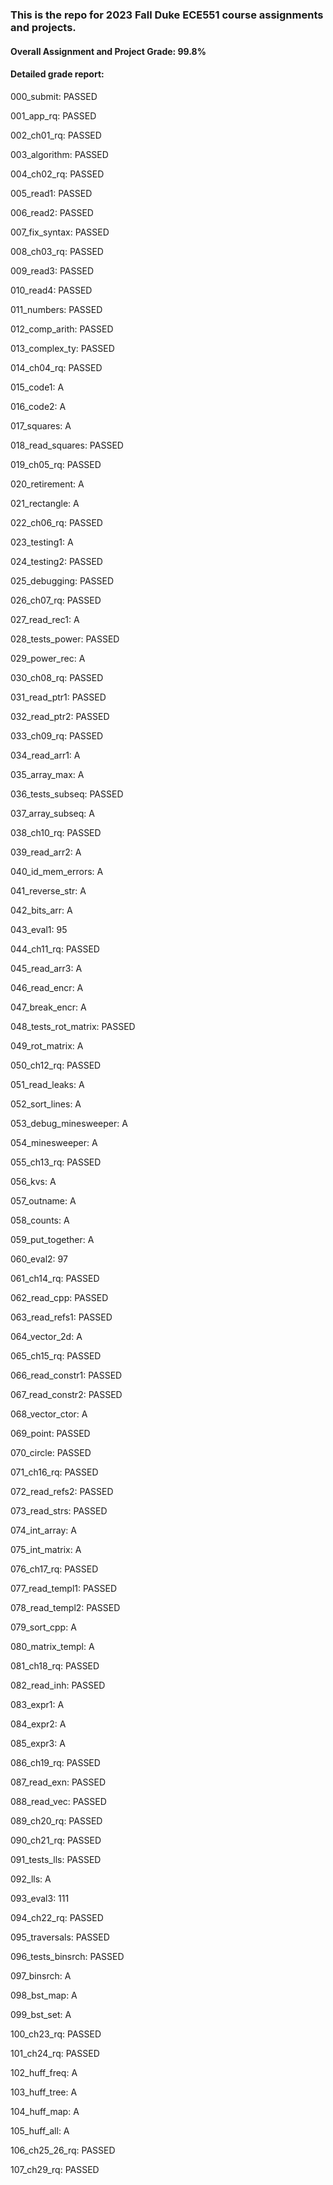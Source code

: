 ### This is the repo for 2023 Fall Duke ECE551 course assignments and projects. 

#### Overall Assignment and Project Grade: 99.8%

#### Detailed grade report: 

000_submit: PASSED

001_app_rq: PASSED

002_ch01_rq: PASSED

003_algorithm: PASSED

004_ch02_rq: PASSED

005_read1: PASSED

006_read2: PASSED

007_fix_syntax: PASSED

008_ch03_rq: PASSED

009_read3: PASSED

010_read4: PASSED

011_numbers: PASSED

012_comp_arith: PASSED

013_complex_ty: PASSED

014_ch04_rq: PASSED

015_code1: A

016_code2: A

017_squares: A

018_read_squares: PASSED

019_ch05_rq: PASSED

020_retirement: A

021_rectangle: A

022_ch06_rq: PASSED

023_testing1: A

024_testing2: PASSED

025_debugging: PASSED

026_ch07_rq: PASSED

027_read_rec1: A

028_tests_power: PASSED

029_power_rec: A

030_ch08_rq: PASSED

031_read_ptr1: PASSED

032_read_ptr2: PASSED

033_ch09_rq: PASSED

034_read_arr1: A

035_array_max: A

036_tests_subseq: PASSED

037_array_subseq: A

038_ch10_rq: PASSED

039_read_arr2: A

040_id_mem_errors: A

041_reverse_str: A

042_bits_arr: A

043_eval1: 95

044_ch11_rq: PASSED

045_read_arr3: A

046_read_encr: A

047_break_encr: A

048_tests_rot_matrix: PASSED

049_rot_matrix: A

050_ch12_rq: PASSED

051_read_leaks: A

052_sort_lines: A

053_debug_minesweeper: A

054_minesweeper: A

055_ch13_rq: PASSED

056_kvs: A

057_outname: A

058_counts: A

059_put_together: A

060_eval2: 97

061_ch14_rq: PASSED

062_read_cpp: PASSED

063_read_refs1: PASSED

064_vector_2d: A

065_ch15_rq: PASSED

066_read_constr1: PASSED

067_read_constr2: PASSED

068_vector_ctor: A

069_point: PASSED

070_circle: PASSED

071_ch16_rq: PASSED

072_read_refs2: PASSED

073_read_strs: PASSED

074_int_array: A

075_int_matrix: A

076_ch17_rq: PASSED

077_read_templ1: PASSED

078_read_templ2: PASSED

079_sort_cpp: A

080_matrix_templ: A

081_ch18_rq: PASSED

082_read_inh: PASSED

083_expr1: A

084_expr2: A

085_expr3: A

086_ch19_rq: PASSED

087_read_exn: PASSED

088_read_vec: PASSED

089_ch20_rq: PASSED

090_ch21_rq: PASSED

091_tests_lls: PASSED

092_lls: A

093_eval3: 111

094_ch22_rq: PASSED

095_traversals: PASSED

096_tests_binsrch: PASSED

097_binsrch: A

098_bst_map: A

099_bst_set: A

100_ch23_rq: PASSED

101_ch24_rq: PASSED

102_huff_freq: A

103_huff_tree: A

104_huff_map: A

105_huff_all: A

106_ch25_26_rq: PASSED

107_ch29_rq: PASSED
